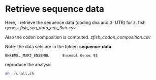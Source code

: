 # Retrieve sequence data

Here, I retrieve the sequence data (coding dna and 3' UTR) for z. fish genes. *fish_seq_data_cds_3utr.csv*

Also the codon composition is computed. *zfish_codon_composition.csv*

Note: the data sets are in the folder: **sequence-data**

```
ENSEMBL_MART_ENSEMBL      Ensembl Genes 95
```
reproduce the analysis

```bash
sh  runall.sh
```

